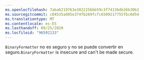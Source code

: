```yaml
---
ms.openlocfilehash: 7aba6219763e3022256bb59c3f74136db26b30b2
ms.sourcegitcommit: c04535ad05e374fb269fcfc6509217755fbc0d54
ms.translationtype: MT
ms.contentlocale: es-ES
ms.lasthandoff: 09/25/2020
ms.locfileid: "96592133"
---
```

<span data-ttu-id="9e6d5-101">`BinaryFormatter` no es seguro y no se puede convertir en seguro.</span><span class="sxs-lookup"><span data-stu-id="9e6d5-101">`BinaryFormatter` is insecure and can't be made secure.</span></span>

